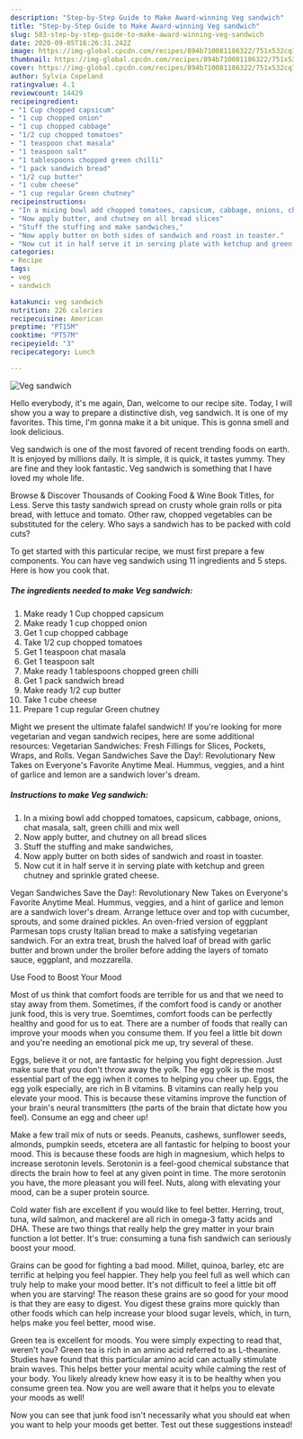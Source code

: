 ```yaml
---
description: "Step-by-Step Guide to Make Award-winning Veg sandwich"
title: "Step-by-Step Guide to Make Award-winning Veg sandwich"
slug: 583-step-by-step-guide-to-make-award-winning-veg-sandwich
date: 2020-09-05T16:26:31.242Z
image: https://img-global.cpcdn.com/recipes/894b710081186322/751x532cq70/veg-sandwich-recipe-main-photo.jpg
thumbnail: https://img-global.cpcdn.com/recipes/894b710081186322/751x532cq70/veg-sandwich-recipe-main-photo.jpg
cover: https://img-global.cpcdn.com/recipes/894b710081186322/751x532cq70/veg-sandwich-recipe-main-photo.jpg
author: Sylvia Copeland
ratingvalue: 4.1
reviewcount: 14429
recipeingredient:
- "1 Cup chopped capsicum"
- "1 cup chopped onion"
- "1 cup chopped cabbage"
- "1/2 cup chopped tomatoes"
- "1 teaspoon chat masala"
- "1 teaspoon salt"
- "1 tablespoons chopped green chilli"
- "1 pack sandwich bread"
- "1/2 cup butter"
- "1 cube cheese"
- "1 cup regular Green chutney"
recipeinstructions:
- "In a mixing bowl add chopped tomatoes, capsicum, cabbage, onions, chat masala, salt, green chilli and mix well"
- "Now apply butter, and chutney on all bread slices"
- "Stuff the stuffing and make sandwiches,"
- "Now apply butter on both sides of sandwich and roast in toaster."
- "Now cut it in half serve it in serving plate with ketchup and green chutney and sprinkle grated cheese."
categories:
- Recipe
tags:
- veg
- sandwich

katakunci: veg sandwich 
nutrition: 226 calories
recipecuisine: American
preptime: "PT15M"
cooktime: "PT57M"
recipeyield: "3"
recipecategory: Lunch

---
```



![Veg sandwich](https://img-global.cpcdn.com/recipes/894b710081186322/751x532cq70/veg-sandwich-recipe-main-photo.jpg)

Hello everybody, it's me again, Dan, welcome to our recipe site. Today, I will show you a way to prepare a distinctive dish, veg sandwich. It is one of my favorites. This time, I'm gonna make it a bit unique. This is gonna smell and look delicious.

Veg sandwich is one of the most favored of recent trending foods on earth. It is enjoyed by millions daily. It is simple, it is quick, it tastes yummy. They are fine and they look fantastic. Veg sandwich is something that I have loved my whole life.

Browse &amp; Discover Thousands of Cooking Food &amp; Wine Book Titles, for Less. Serve this tasty sandwich spread on crusty whole grain rolls or pita bread, with lettuce and tomato. Other raw, chopped vegetables can be substituted for the celery. Who says a sandwich has to be packed with cold cuts?


To get started with this particular recipe, we must first prepare a few components. You can have veg sandwich using 11 ingredients and 5 steps. Here is how you cook that.

<!--inarticleads1-->

##### The ingredients needed to make Veg sandwich:

1. Make ready 1 Cup chopped capsicum
1. Make ready 1 cup chopped onion
1. Get 1 cup chopped cabbage
1. Take 1/2 cup chopped tomatoes
1. Get 1 teaspoon chat masala
1. Get 1 teaspoon salt
1. Make ready 1 tablespoons chopped green chilli
1. Get 1 pack sandwich bread
1. Make ready 1/2 cup butter
1. Take 1 cube cheese
1. Prepare 1 cup regular Green chutney


Might we present the ultimate falafel sandwich! If you&#39;re looking for more vegetarian and vegan sandwich recipes, here are some additional resources: Vegetarian Sandwiches: Fresh Fillings for Slices, Pockets, Wraps, and Rolls. Vegan Sandwiches Save the Day!: Revolutionary New Takes on Everyone&#39;s Favorite Anytime Meal. Hummus, veggies, and a hint of garlice and lemon are a sandwich lover&#39;s dream. 

<!--inarticleads2-->

##### Instructions to make Veg sandwich:

1. In a mixing bowl add chopped tomatoes, capsicum, cabbage, onions, chat masala, salt, green chilli and mix well
1. Now apply butter, and chutney on all bread slices
1. Stuff the stuffing and make sandwiches,
1. Now apply butter on both sides of sandwich and roast in toaster.
1. Now cut it in half serve it in serving plate with ketchup and green chutney and sprinkle grated cheese.


Vegan Sandwiches Save the Day!: Revolutionary New Takes on Everyone&#39;s Favorite Anytime Meal. Hummus, veggies, and a hint of garlice and lemon are a sandwich lover&#39;s dream. Arrange lettuce over and top with cucumber, sprouts, and some drained pickles. An oven-fried version of eggplant Parmesan tops crusty Italian bread to make a satisfying vegetarian sandwich. For an extra treat, brush the halved loaf of bread with garlic butter and brown under the broiler before adding the layers of tomato sauce, eggplant, and mozzarella. 

Use Food to Boost Your Mood


Most of us think that comfort foods are terrible for us and that we need to stay away from them. Sometimes, if the comfort food is candy or another junk food, this is very true. Soemtimes, comfort foods can be perfectly healthy and good for us to eat. There are a number of foods that really can improve your moods when you consume them. If you feel a little bit down and you're needing an emotional pick me up, try several of these.

Eggs, believe it or not, are fantastic for helping you fight depression. Just make sure that you don't throw away the yolk. The egg yolk is the most essential part of the egg iwhen it comes to helping you cheer up. Eggs, the egg yolk especially, are rich in B vitamins. B vitamins can really help you elevate your mood. This is because these vitamins improve the function of your brain's neural transmitters (the parts of the brain that dictate how you feel). Consume an egg and cheer up!

Make a few trail mix of nuts or seeds. Peanuts, cashews, sunflower seeds, almonds, pumpkin seeds, etcetera are all fantastic for helping to boost your mood. This is because these foods are high in magnesium, which helps to increase serotonin levels. Serotonin is a feel-good chemical substance that directs the brain how to feel at any given point in time. The more serotonin you have, the more pleasant you will feel. Nuts, along with elevating your mood, can be a super protein source.

Cold water fish are excellent if you would like to feel better. Herring, trout, tuna, wild salmon, and mackerel are all rich in omega-3 fatty acids and DHA. These are two things that really help the grey matter in your brain function a lot better. It's true: consuming a tuna fish sandwich can seriously boost your mood. 

Grains can be good for fighting a bad mood. Millet, quinoa, barley, etc are terrific at helping you feel happier. They help you feel full as well which can truly help to make your mood better. It's not difficult to feel a little bit off when you are starving! The reason these grains are so good for your mood is that they are easy to digest. You digest these grains more quickly than other foods which can help increase your blood sugar levels, which, in turn, helps make you feel better, mood wise.

Green tea is excellent for moods. You were simply expecting to read that, weren't you? Green tea is rich in an amino acid referred to as L-theanine. Studies have found that this particular amino acid can actually stimulate brain waves. This helps better your mental acuity while calming the rest of your body. You likely already knew how easy it is to be healthy when you consume green tea. Now you are well aware that it helps you to elevate your moods as well!

Now you can see that junk food isn't necessarily what you should eat when you want to help your moods get better. Test out  these suggestions  instead!


